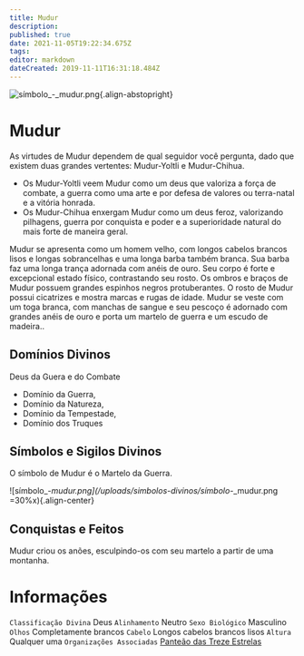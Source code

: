 ```yaml
---
title: Mudur
description: 
published: true
date: 2021-11-05T19:22:34.675Z
tags: 
editor: markdown
dateCreated: 2019-11-11T16:31:18.484Z
---
```


<!-- SUBTITLE: Deus da Guera e do Combate -->
![símbolo_-_mudur.png](/uploads/simbolos-divinos/símbolo_-_mudur.png){.align-abstopright}

# Mudur
As virtudes de Mudur dependem de qual seguidor você pergunta, dado que existem duas grandes vertentes: Mudur-Yoltli e Mudur-Chihua.
* Os Mudur-Yoltli veem Mudur como um deus que valoriza a força de combate, a guerra como uma arte e por defesa de valores ou terra-natal e a vitória honrada.
* Os Mudur-Chihua enxergam Mudur como um deus feroz, valorizando pilhagens, guerra por conquista e poder e a superioridade natural do mais forte de maneira geral. 

Mudur se apresenta como um homem velho, com longos cabelos brancos lisos e longas sobrancelhas e uma longa barba também branca. Sua barba faz uma longa trança adornada com anéis de ouro. Seu corpo é forte e excepcional estado físico, contrastando seu rosto. Os ombros e braços de Mudur possuem grandes espinhos negros protuberantes. O rosto de Mudur possui cicatrizes e mostra marcas e rugas de idade. Mudur se veste com um toga branca, com manchas de sangue e seu pescoço é adornado com grandes anéis de ouro e porta um martelo de guerra e um escudo de madeira..

## Domínios Divinos
Deus da Guera e do Combate 
* Domínio da Guerra, 
* Domínio da Natureza, 
* Domínio da Tempestade, 
* Domínio dos Truques

## Símbolos e Sigilos Divinos
O símbolo de Mudur é o Martelo da Guerra.

![símbolo_-_mudur.png](/uploads/simbolos-divinos/símbolo_-_mudur.png =30%x){.align-center}

## Conquistas e Feitos
Mudur criou os anões, esculpindo-os com seu martelo a partir de uma montanha.

# Informações
`Classificação Divina` Deus
`Alinhamento` Neutro
`Sexo Biológico` Masculino 
`Olhos` Completamente brancos
`Cabelo` Longos cabelos brancos lisos
`Altura` Qualquer uma 
`Organizações Associadas` [Panteão das Treze Estrelas](http://localhost/divindades/panteao-das-treze-estrelas#panteao-das-treze-estrelas)

